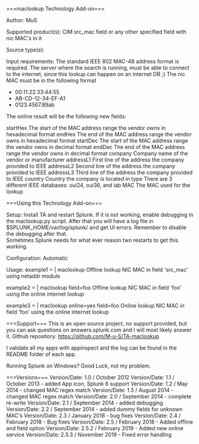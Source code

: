 ===maclookup Technology Add-on===

   Author: MuS

   Supported product(s):
   CIM src_mac field or any other specified field with nic MAC's in it

   Source type(s):

   Input requirements:
   The standard IEEE 802 MAC-48 address format is required.
   The server where the search is running, must be able to connect to the internet,
   since this lookup can happen on an internet DB ;)
   The nic MAC must be in the following format
   - 00:11:22:33:44:55
   - AB-CD-12-34-EF-A1
   - 0123.4567.89ab

   The online result will be the following new fields:

   startHex	The start of the MAC address range the vendor owns in hexadecimal format
   endHex	The end of the MAC address range the vendor owns in hexadecimal format
   startDec	The start of the MAC address range the vendor owns in decimal format
   endDec	The end of the MAC address range the vendor owns in decimal format
   company	Company name of the vendor or manufacturer
   addressL1	First line of the address the company provided to IEEE
   addressL2	Second line of the address the company provided to IEEE
   addressL3	Third line of the address the company provided to IEEE
   country	Country the company is located in
   type		There are 3 different IEEE databases: oui24, oui36, and iab
   MAC		The MAC used for the lookup

===Using this Technology Add-on===

   Setup:
   Install TA and restart Splunk. If it is not working, enable debugging in the
   maclookup.py script. After that you will have a log file in
   $SPLUNK_HOME/var/log/splunk/ and get UI errors. Remember to disable the
   debugging after that.  
   Sometimes Splunk needs for what ever reason two restarts to get this working.

   Configuration:
   Automatic

   Usage:
   example1 = | maclookup
   Offline lookup NIC MAC in field 'src_mac' using netaddr module

   example2 = | maclookup field=foo
   Offline lookup NIC MAC in field 'foo' using the online internet lookup

   example3 = | maclookup online=yes field=foo
   Online lookup NIC MAC in field 'foo' using the online internet lookup

===Support===
This is an open source project, no support provided, but you can ask questions
on answers.splunk.com and I will most likely answer it.
Github repository: https://github.com/M-u-S/TA-maclookup

I validate all my apps with appinspect and the log can be found in the README
folder of each app.

Running Splunk on Windows? Good Luck, not my problem.


===Versions===
Version/Date: 1.0 / October 2012
Version/Date: 1.1 / October 2013 - added App icon, Splunk 6 support
Version/Date: 1.2 / May 2014 - changed MAC regex match
Version/Date: 1.3 / August 2014 - changed MAC regex match
Version/Date: 2.0 / September 2014 - complete re-write
Version/Date: 2.1 / September 2014 - added debugging
Version/Date: 2.2 / September 2014 - added dummy fields for unknown MAC's
Version/Date: 2.3 / January 2018 - bug fixes
Version/Date: 2.4 / February 2018 - Bug fixes
Version/Date: 2.5 / February 2018 - Added offline and field option
Version/Date: 2.5.2 / February 2019 - Added new online service
Version/Date: 2.5.3 / November 2019 - Fixed error handling
